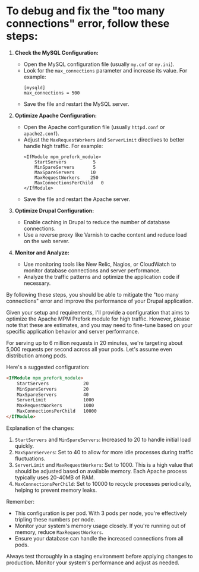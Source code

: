 # To debug and fix the "too many connections" error, follow these steps:

1. **Check the MySQL Configuration:**
   - Open the MySQL configuration file (usually `my.cnf` or `my.ini`).
   - Look for the `max_connections` parameter and increase its value. For example:
     ```
     [mysqld]
     max_connections = 500
     ```
   - Save the file and restart the MySQL server.

2. **Optimize Apache Configuration:**
   - Open the Apache configuration file (usually `httpd.conf` or `apache2.conf`).
   - Adjust the `MaxRequestWorkers` and `ServerLimit` directives to better handle high traffic. For example:
     ```
     <IfModule mpm_prefork_module>
         StartServers          5
         MinSpareServers       5
         MaxSpareServers      10
         MaxRequestWorkers    250
         MaxConnectionsPerChild   0
     </IfModule>
     ```
   - Save the file and restart the Apache server.

3. **Optimize Drupal Configuration:**
   - Enable caching in Drupal to reduce the number of database connections.
   - Use a reverse proxy like Varnish to cache content and reduce load on the web server.

4. **Monitor and Analyze:**
   - Use monitoring tools like New Relic, Nagios, or CloudWatch to monitor database connections and server performance.
   - Analyze the traffic patterns and optimize the application code if necessary.

By following these steps, you should be able to mitigate the "too many connections" error and improve the performance of your Drupal application.

Given your setup and requirements, I'll provide a configuration that aims to optimize the Apache MPM Prefork module for high traffic. However, please note that these are estimates, and you may need to fine-tune based on your specific application behavior and server performance.

For serving up to 6 million requests in 20 minutes, we're targeting about 5,000 requests per second across all your pods. Let's assume even distribution among pods.

Here's a suggested configuration:

```apache:apache_erros.md
<IfModule mpm_prefork_module>
    StartServers             20
    MinSpareServers          20
    MaxSpareServers          40
    ServerLimit              1000
    MaxRequestWorkers        1000
    MaxConnectionsPerChild   10000
</IfModule>
```

Explanation of the changes:

1. `StartServers` and `MinSpareServers`: Increased to 20 to handle initial load quickly.
2. `MaxSpareServers`: Set to 40 to allow for more idle processes during traffic fluctuations.
3. `ServerLimit` and `MaxRequestWorkers`: Set to 1000. This is a high value that should be adjusted based on available memory. Each Apache process typically uses 20-40MB of RAM.
4. `MaxConnectionsPerChild`: Set to 10000 to recycle processes periodically, helping to prevent memory leaks.

Remember:
- This configuration is per pod. With 3 pods per node, you're effectively tripling these numbers per node.
- Monitor your system's memory usage closely. If you're running out of memory, reduce `MaxRequestWorkers`.
- Ensure your database can handle the increased connections from all pods.

Always test thoroughly in a staging environment before applying changes to production. Monitor your system's performance and adjust as needed.